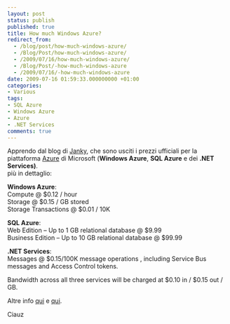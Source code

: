 ```yaml
---
layout: post
status: publish
published: true
title: How much Windows Azure?
redirect_from: 
  - /blog/post/how-much-windows-azure/
  - /Blog/Post/how-much-windows-azure/
  - /2009/07/16/how-much-windows-azure/
  - /Blog/Post/-how-much-windows-azure
  - /2009/07/16/-how-much-windows-azure
date: 2009-07-16 01:59:33.000000000 +01:00
categories:
- Various
tags:
- SQL Azure
- Windows Azure
- Azure
- .NET Services
comments: true
---
```

<p>Apprendo dal blog di <a target="_blank" rel="nofollow" href="http://blogs.ugidotnet.org/janky" title="Giancarlo Sudano">Janky</a>, che sono usciti i prezzi ufficiali per la piattaforma <a target="_blank" rel="nofollow" href="http://www.microsoft.com/azure/default.mspx" title="Microsoft Azure">Azure</a> di Microsoft (<strong>Windows Azure</strong>, <strong>SQL Azure</strong> e dei <strong>.NET Services)</strong>.     <br />
pi&ugrave; in dettaglio:</p>
<p><strong>Windows Azure</strong>:     <br />
Compute @ $0.12 / hour     <br />
Storage @ $0.15 / GB stored     <br />
Storage Transactions @ $0.01 / 10K</p>
<p><strong>SQL Azure</strong>:     <br />
Web Edition &ndash; Up to 1 GB relational database @ $9.99     <br />
Business Edition &ndash; Up to 10 GB relational database @ $99.99</p>
<p><strong>.NET Services</strong>:     <br />
Messages @ $0.15/100K message operations , including Service Bus messages and Access Control tokens.</p>
<p>Bandwidth across all three services will be charged at $0.10 in / $0.15 out / GB.</p>
<p>Altre info <a target="_blank" rel="nofollow" href="http://blogs.msdn.com/windowsazure/archive/2009/07/14/confirming-commercial-availability-and-announcing-business-model.aspx" title="Windows Azure">qui</a> e <a target="_blank" rel="nofollow" href="http://www.davidchappell.com/blog/2009/07/windows-azure-and-isvs-guide-for.html" title="Windows Azure">qui</a>.</p>
<p>Ciauz</p>
